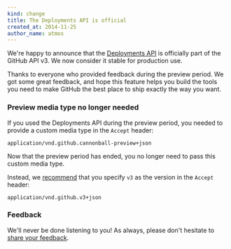 ```yaml
---
kind: change
title: The Deployments API is official
created_at: 2014-11-25
author_name: atmos
---
```


We're happy to announce that the [Deployments API][docs] is officially part
of the GitHub API v3. We now consider it stable for production use.

Thanks to everyone who provided feedback during the preview period. We got
some great feedback, and hope this feature helps you build the tools you
need to make GitHub the best place to ship exactly the way you want.

### Preview media type no longer needed

If you used the Deployments API during the preview period, you needed to
provide a custom media type in the `Accept` header:

    application/vnd.github.cannonball-preview+json

Now that the preview period has ended, you no longer need to pass this custom
media type.

Instead, we [recommend][media-types] that you specify `v3` as the version in the
`Accept` header:

    application/vnd.github.v3+json

### Feedback

We'll never be done listening to you! As always, please don't hesitate to
[share your feedback][feedback].

[docs]: /v3/repos/deployments
[media-types]: /v3/media
[feedback]: https://github.com/contact?form[subject]=Deployments+API

